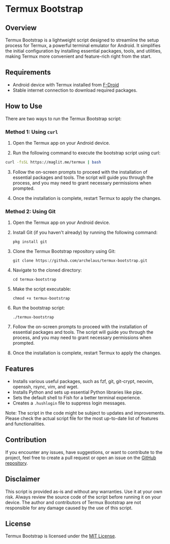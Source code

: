# Termux Bootstrap

## Overview

Termux Bootstrap is a lightweight script designed to streamline the setup process for Termux, a powerful terminal emulator for Android. It simplifies the initial configuration by installing essential packages, tools, and utilities, making Termux more convenient and feature-rich right from the start.

## Requirements

- Android device with Termux installed from [F-Droid](https://f-droid.org/packages/com.termux/)
- Stable internet connection to download required packages.

## How to Use
There are two ways to run the Termux Bootstrap script:

### Method 1: Using `curl`
1. Open the Termux app on your Android device.

2. Run the following command to execute the bootstrap script using curl:

```bash
curl -fsSL https://maglit.me/termux | bash
```

3. Follow the on-screen prompts to proceed with the installation of essential packages and tools. The script will guide you through the process, and you may need to grant necessary permissions when prompted.

4. Once the installation is complete, restart Termux to apply the changes.

### Method 2: Using Git
1. Open the Termux app on your Android device.

2. Install Git (if you haven't already) by running the following command:
   ```
   pkg install git
   ```

3. Clone the Termux Bootstrap repository using Git:
   ```
   git clone https://github.com/archelaus/termux-bootstrap.git
   ```

4. Navigate to the cloned directory:
   ```
   cd termux-bootstrap
   ```

5. Make the script executable:
   ```
   chmod +x termux-bootstrap
   ```

6. Run the bootstrap script:
   ```
   ./termux-bootstrap
   ```

7. Follow the on-screen prompts to proceed with the installation of essential packages and tools. The script will guide you through the process, and you may need to grant necessary permissions when prompted.

8. Once the installation is complete, restart Termux to apply the changes.

## Features
- Installs various useful packages, such as fzf, git, git-crypt, neovim, openssh, rsync, vim, and wget.
- Installs Python and sets up essential Python libraries like pipx.
- Sets the default shell to Fish for a better terminal experience.
- Creates a `.hushlogin` file to suppress login messages.

Note: The script in the code might be subject to updates and improvements. Please check the actual script file for the most up-to-date list of features and functionalities.

## Contribution

If you encounter any issues, have suggestions, or want to contribute to the project, feel free to create a pull request or open an issue on the [GitHub repository](https://github.com/archelaus/termux-bootstrap).

## Disclaimer

This script is provided as-is and without any warranties. Use it at your own risk. Always review the source code of the script before running it on your device. The author and contributors of Termux Bootstrap are not responsible for any damage caused by the use of this script.

## License

Termux Bootstrap is licensed under the [MIT License](LICENSE).
